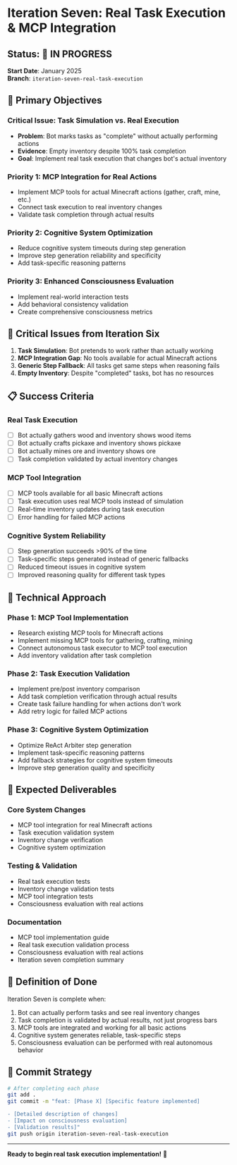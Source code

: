 # Iteration Seven: Real Task Execution & MCP Integration

## Status: 🚀 **IN PROGRESS**

**Start Date**: January 2025  
**Branch**: `iteration-seven-real-task-execution`

## 🎯 **Primary Objectives**

### **Critical Issue**: Task Simulation vs. Real Execution
- **Problem**: Bot marks tasks as "complete" without actually performing actions
- **Evidence**: Empty inventory despite 100% task completion
- **Goal**: Implement real task execution that changes bot's actual inventory

### **Priority 1: MCP Integration for Real Actions**
- Implement MCP tools for actual Minecraft actions (gather, craft, mine, etc.)
- Connect task execution to real inventory changes
- Validate task completion through actual results

### **Priority 2: Cognitive System Optimization**
- Reduce cognitive system timeouts during step generation
- Improve step generation reliability and specificity
- Add task-specific reasoning patterns

### **Priority 3: Enhanced Consciousness Evaluation**
- Implement real-world interaction tests
- Add behavioral consistency validation
- Create comprehensive consciousness metrics

## 🚨 **Critical Issues from Iteration Six**

1. **Task Simulation**: Bot pretends to work rather than actually working
2. **MCP Integration Gap**: No tools available for actual Minecraft actions
3. **Generic Step Fallback**: All tasks get same steps when reasoning fails
4. **Empty Inventory**: Despite "completed" tasks, bot has no resources

## 📋 **Success Criteria**

### **Real Task Execution**
- [ ] Bot actually gathers wood and inventory shows wood items
- [ ] Bot actually crafts pickaxe and inventory shows pickaxe
- [ ] Bot actually mines ore and inventory shows ore
- [ ] Task completion validated by actual inventory changes

### **MCP Tool Integration**
- [ ] MCP tools available for all basic Minecraft actions
- [ ] Task execution uses real MCP tools instead of simulation
- [ ] Real-time inventory updates during task execution
- [ ] Error handling for failed MCP actions

### **Cognitive System Reliability**
- [ ] Step generation succeeds >90% of the time
- [ ] Task-specific steps generated instead of generic fallbacks
- [ ] Reduced timeout issues in cognitive system
- [ ] Improved reasoning quality for different task types

## 🔧 **Technical Approach**

### **Phase 1: MCP Tool Implementation**
- Research existing MCP tools for Minecraft actions
- Implement missing MCP tools for gathering, crafting, mining
- Connect autonomous task executor to MCP tool execution
- Add inventory validation after task completion

### **Phase 2: Task Execution Validation**
- Implement pre/post inventory comparison
- Add task completion verification through actual results
- Create task failure handling for when actions don't work
- Add retry logic for failed MCP actions

### **Phase 3: Cognitive System Optimization**
- Optimize ReAct Arbiter step generation
- Implement task-specific reasoning patterns
- Add fallback strategies for cognitive system timeouts
- Improve step generation quality and specificity

## 📁 **Expected Deliverables**

### **Core System Changes**
- MCP tool integration for real Minecraft actions
- Task execution validation system
- Inventory change verification
- Cognitive system optimization

### **Testing & Validation**
- Real task execution tests
- Inventory change validation tests
- MCP tool integration tests
- Consciousness evaluation with real actions

### **Documentation**
- MCP tool implementation guide
- Real task execution validation process
- Consciousness evaluation with real actions
- Iteration seven completion summary

## 🏁 **Definition of Done**

Iteration Seven is complete when:
1. Bot can actually perform tasks and see real inventory changes
2. Task completion is validated by actual results, not just progress bars
3. MCP tools are integrated and working for all basic actions
4. Cognitive system generates reliable, task-specific steps
5. Consciousness evaluation can be performed with real autonomous behavior

## 📝 **Commit Strategy**

```bash
# After completing each phase
git add .
git commit -m "feat: [Phase X] [Specific feature implemented]

- [Detailed description of changes]
- [Impact on consciousness evaluation]
- [Validation results]"
git push origin iteration-seven-real-task-execution
```

---

**Ready to begin real task execution implementation!** 🚀
